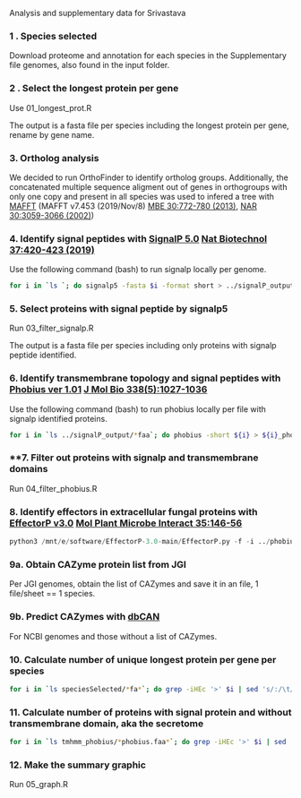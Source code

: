 Analysis and supplementary data for Srivastava 

### **1 . Species selected**

Download proteome and annotation for each species in the Supplementary file genomes, also found in the input folder. 

### **2 . Select the longest protein per gene**

Use 01_longest_prot.R 

The output is a fasta file per species including the longest protein per gene, rename by gene name. 

### **3. Ortholog analysis**

We decided to run OrthoFinder to identify ortholog groups. Additionally, the concatenated multiple sequence aligment out of genes in orthogroups with only one copy and present in all species was used to infered a tree with [MAFFT](https://mafft.cbrc.jp/alignment/software/) (MAFFT v7.453 (2019/Nov/8) [MBE 30:772-780 (2013)](https://doi.org/10.1093/molbev/mst010), [NAR 30:3059-3066 (2002)](https://doi.org/10.1093/nar/gkf436))

### **4. Identify signal peptides with [SignalP 5.0](https://services.healthtech.dtu.dk/services/SignalP-5.0/)** [Nat Biotechnol 37:420-423 (2019)](https://doi.org/10.1038/s41587-019-0036-z)

Use the following command (bash) to run signalp locally per genome. 

```bash 
for i in `ls `; do signalp5 -fasta $i -format short > ../signalP_output/${i}_summary.signalp5 ; done
```

### **5. Select proteins with signal peptide by signalp5**

Run 03_filter_signalp.R

The output is a fasta file per species including only proteins with signalp peptide identified. 

### **6. Identify transmembrane topology and signal peptides with [Phobius ver 1.01](https://phobius.sbc.su.se/)** [J Mol Bio 338(5):1027-1036](https://doi.org/10.1016/j.jmb.2004.03.016)

Use the following command (bash) to run phobius locally per file with signalp identified proteins. 

```bash 
for i in `ls ../signalP_output/*faa`; do phobius -short ${i} > ${i}_phobius.out ; done
```

### **7. Filter out proteins with signalp and transmembrane domains

Run 04_filter_phobius.R

### **8. Identify effectors in extracellular fungal proteins with [EffectorP v3.0](https://effectorp.csiro.au/)** [Mol Plant Microbe Interact 35:146-56](https://doi.org/10.1094/MPMI-08-21-0201-R)

```python
python3 /mnt/e/software/EffectorP-3.0-main/EffectorP.py -f -i ../phobius/*_signalp.faa_phobius.faa > *.aa_signalp.faa_phobius.faa_fungal_effectorP.out
```

### **9a. Obtain CAZyme protein list from JGI**

Per JGI genomes, obtain the list of CAZymes and save it in an file, 1 file/sheet == 1 species. 

### **9b. Predict CAZymes with [dbCAN](https://bcb.unl.edu/dbCAN2/)**

For NCBI genomes and those without a list of CAZymes. 

### **10. Calculate number of unique longest protein per gene per species**

```bash 
for i in `ls speciesSelected/*fa*`; do grep -iHEc '>' $i | sed 's/:/\t/g'; done > proteome_size.txt
```

### **11. Calculate number of proteins with signal protein and without transmembrane domain**, aka the secretome

```bash
for i in `ls tmhmm_phobius/*phobius.faa*`; do grep -iHEc '>' $i | sed 's/:/\t/g'; done > secretome_nosignal_nophobius.txt
```

### **12. Make the summary graphic**

Run 05_graph.R
